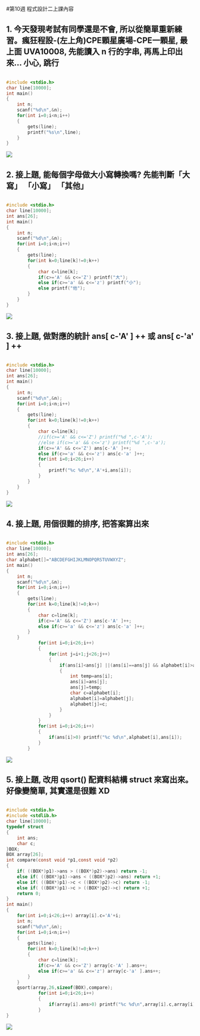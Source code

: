 #第10週 程式設計二上課內容

## 1. 今天發現考試有同學還是不會, 所以從簡單重新練習。瘋狂程設-(左上角)CPE顆星廣場-CPE一顆星, 最上面 UVA10008, 先能讀入 n 行的字串, 再馬上印出來... 小心, 跳行

```C

#include <stdio.h>
char line[10000];
int main()
{
	int n;
	scanf("%d\n",&n);
	for(int i=0;i<n;i++)
	{
		gets(line);
		printf("%s\n",line);
	}
}
```
![](https://github.com/Primo093021/2020-CCE/blob/gh-pages/week10%20%E6%AD%A3%E8%AA%B2%E5%85%A7%E5%AE%B9/1.png?raw=true)

## 2. 接上題, 能每個字母做大小寫轉換嗎? 先能判斷「大寫」 「小寫」 「其他」

```C

#include <stdio.h>
char line[10000];
int ans[26];
int main()
{
	int n;
	scanf("%d\n",&n);
	for(int i=0;i<n;i++)
	{
		gets(line);
		for(int k=0;line[k]!=0;k++)
		{
			char c=line[k];
			if(c>='A' && c<='Z') printf("大");
			else if(c>='a' && c<='z') printf("小");
			else printf("他");
		}
	}
}
```
![](https://github.com/Primo093021/2020-CCE/blob/gh-pages/week10%20%E6%AD%A3%E8%AA%B2%E5%85%A7%E5%AE%B9/2.png?raw=true)

## 3. 接上題, 做對應的統計 ans[ c-'A' ] ++ 或 ans[ c-'a' ] ++

```C

#include <stdio.h>
char line[10000];
int ans[26];
int main()
{
	int n;
	scanf("%d\n",&n);
	for(int i=0;i<n;i++)
	{
		gets(line);
		for(int k=0;line[k]!=0;k++)
		{
			char c=line[k];
			//if(c>='A' && c<='Z') printf("%d ",c-'A');
			//else if(c>='a' && c<='z') printf("%d ",c-'a');
			if(c>='A' && c<='Z') ans[c-'A' ]++;
			else if(c>='a' && c<='z') ans[c-'a' ]++;
			for(int i=0;i<26;i++)
			{
				printf("%c %d\n",'A'+i,ans[i]);
			}
		}
	}
}
```
![](https://github.com/Primo093021/2020-CCE/blob/gh-pages/week10%20%E6%AD%A3%E8%AA%B2%E5%85%A7%E5%AE%B9/3.png?raw=true)

## 4. 接上題, 用個很難的排序, 把答案算出來

```C

#include <stdio.h>
char line[10000];
int ans[26];
char alphabet[]="ABCDEFGHIJKLMNOPQRSTUVWXYZ";
int main()
{
	int n;
	scanf("%d\n",&n);
	for(int i=0;i<n;i++)
	{
		gets(line);
		for(int k=0;line[k]!=0;k++)
		{
			char c=line[k];
			if(c>='A' && c<='Z') ans[c-'A' ]++;
			else if(c>='a' && c<='z') ans[c-'a' ]++;
		}
	}
			for(int i=0;i<26;i++)
			{
				for(int j=i+1;j<26;j++)
				{
					if(ans[i]<ans[j] ||(ans[i]==ans[j] && alphabet[i]>alphabet[j]))
					{
						int temp=ans[i];
						ans[i]=ans[j];
						ans[j]=temp;
						char c=alphabet[i];
						alphabet[i]=alphabet[j];
						alphabet[j]=c;
					}
				}
			}
			for(int i=0;i<26;i++)
			{
				if(ans[i]>0) printf("%c %d\n",alphabet[i],ans[i]);
			}
		}
```
![](https://github.com/Primo093021/2020-CCE/blob/gh-pages/week10%20%E6%AD%A3%E8%AA%B2%E5%85%A7%E5%AE%B9/4.png?raw=true)

## 5. 接上題, 改用 qsort() 配資料結構 struct 來寫出來。好像變簡單, 其實還是很難 XD

```C

#include <stdio.h>
#include <stdlib.h>
char line[10000];
typedef struct
{
	int ans;
	char c;
}BOX;
BOX array[26];
int compare(const void *p1,const void *p2)
{
	if( ((BOX*)p1)->ans > ((BOX*)p2)->ans) return -1;
	else if( ((BOX*)p1)->ans < ((BOX*)p2)->ans) return +1;
	else if( ((BOX*)p1)->c < ((BOX*)p2)->c) return -1;
	else if( ((BOX*)p1)->c > ((BOX*)p2)->c) return +1;
	return 0;
}
int main()
{
	for(int i=0;i<26;i++) array[i].c='A'+i;
	int n;
	scanf("%d\n",&n);
	for(int i=0;i<n;i++)
	{
		gets(line);
		for(int k=0;line[k]!=0;k++)
		{
			char c=line[k];
			if(c>='A' && c<='Z') array[c-'A' ].ans++;
			else if(c>='a' && c<='z') array[c-'a' ].ans++;
		}
	}
	qsort(array,26,sizeof(BOX),compare);
			for(int i=0;i<26;i++)
			{
				if(array[i].ans>0) printf("%c %d\n",array[i].c,array[i].ans);
			}
}
```
![](https://github.com/Primo093021/2020-CCE/blob/gh-pages/week10%20%E6%AD%A3%E8%AA%B2%E5%85%A7%E5%AE%B9/5.png?raw=true)
